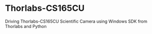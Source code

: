 # Thorlabs-CS165CU
Driving Thorlabs-CS165CU Scientific Camera using Windows SDK from Thorlabs and Python
